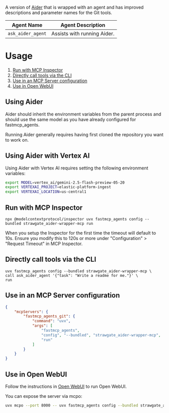 A version of [Aider](https://github.com/aider-ai/aider) that is wrapped with an agent and has improved descriptions and parameter names for the Git tools.

| Agent Name | Agent Description |
|------------|-------------------|
| `ask_aider_agent` | Assists with running Aider. |

# Usage
1. [Run with MCP Inspector](#run-with-mcp-inspector)
2. [Directly call tools via the CLI](#directly-call-tools-via-the-cli)
3. [Use in an MCP Server configuration](#use-in-an-mcp-server-configuration)
4. [Use in Open WebUI](#use-in-open-webui)

## Using Aider

Aider should inherit the environment variables from the parent process and should use the same model as you have already configured for fastmcp_agents.

Running Aider generally requires having first cloned the repository you want to work on.

## Using Aider with Vertex AI

Using Aider with Vertex AI requires setting the following environment variables:

```bash
export MODEL=vertex_ai/gemini-2.5-flash-preview-05-20
export VERTEXAI_PROJECT=elastic-platform-ingest
export VERTEXAI_LOCATION=us-central1
```

## Run with MCP Inspector

`npx @modelcontextprotocol/inspector uvx fastmcp_agents config --bundled strawgate_aider-wrapper-mcp run`

When you setup the Inspector for the first time the timeout will default to 10s. Ensure you modify this to 120s or more under "Configuration" > "Request Timeout" in MCP Inspector.

## Directly call tools via the CLI

```
uvx fastmcp_agents config --bundled strawgate_aider-wrapper-mcp \
call ask_aider_agent '{"task": "Write a readme for me."}' \
run
```

## Use in an MCP Server configuration

```json
{
    "mcpServers": {
        "fastmcp_agents_git": {
            "command": "uvx",
            "args": [
                "fastmcp_agents",
                "config", "--bundled", "strawgate_aider-wrapper-mcp",
                "run"
            ]
        }
    }
}
```

## Use in Open WebUI

Follow the instructions in [Open WebUI](../usage/web_ui.md) to run Open WebUI.

You can expose the server via mcpo:
```bash
uvx mcpo --port 8000 -- uvx fastmcp_agents config --bundled strawgate_aider-wrapper-mcp run
```
